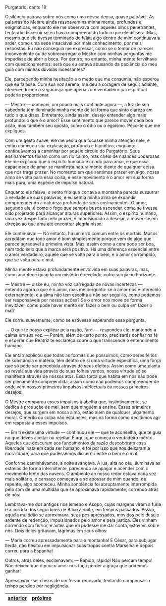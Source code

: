 Purgatório, canto 18

O silêncio pairava sobre nós como uma névoa densa, quase palpável. As palavras do Mestre ainda ressoavam na minha mente, profundas e enigmáticas, enquanto ele me observava com aqueles olhos penetrantes, tentando discernir se eu havia compreendido tudo o que ele dissera. Mas, mesmo que ele tivesse terminado de falar, algo dentro de mim continuava a arder, como uma sede insaciável por mais conhecimento, por mais respostas. Eu não conseguia me expressar, como se o temor de parecer inconveniente ou de sobrecarregar o Mestre com minhas perguntas me impedisse de abrir a boca. Por dentro, no entanto, minha mente fervilhava com questionamentos: será que eu estava abusando da paciência do meu guia com minhas dúvidas incessantes?

Ele, percebendo minha hesitação e o medo que me consumia, não esperou que eu falasse. Com sua voz serena, me deu a coragem de seguir adiante, oferecendo-me a segurança que apenas um verdadeiro pai espiritual poderia proporcionar.

— Mestre — comecei, um pouco mais confiante agora —, a luz de sua sabedoria tem iluminado minha mente de tal forma que sinto clareza em tudo o que dizes. Entretanto, ainda assim, desejo entender algo mais profundo: o que é o amor? Esse sentimento que parece mover cada boa ação, mas também seu oposto, como o ódio ou o egoísmo. Peço-te que me expliques.

Com um gesto suave, ele me pediu que focasse minha atenção nele, e então começou sua explicação, profunda e hipnótica, enquanto continuávamos a caminhar por aquele círculo do Purgatório. Seus ensinamentos fluíam como um rio calmo, mas cheio de nuances poderosas. Ele me explicou que o espírito humano é criado para amar, e que essa capacidade de amar se manifesta naturalmente diante de qualquer coisa que nos traga prazer. No momento em que sentimos prazer em algo, nossa alma se volta para essa coisa, e esse movimento é o amor em sua forma mais pura, uma espécie de impulso natural.

Enquanto ele falava, o vento frio que cortava a montanha parecia sussurrar a verdade de suas palavras, e eu sentia minha alma se expandir, compreendendo a natureza profunda de seus ensinamentos. O amor, segundo ele, é como o fogo que sempre busca ascender, como se tivesse sido projetado para alcançar alturas superiores. Assim, o espírito humano, uma vez despertado pelo prazer, é impulsionado a desejar, a mover-se em direção ao que ama até encontrar alegria nisso.

Ele continuava: — No entanto, há um erro comum entre os mortais. Muitos acreditam que todo amor é bom simplesmente porque vem de algo que parece agradável à primeira vista. Mas, assim como a cera pode ser boa, nem todo selo que a marca será positivo. Há uma diferença essencial entre o amor verdadeiro, aquele que se volta para o bem, e o amor corrompido, que se volta para o mal. 

Minha mente estava profundamente envolvida em suas palavras, mas, como acontece quando um mistério é revelado, outro surgia no horizonte.

— Mestre — disse eu, minha voz carregada de novas incertezas —, entendo agora o que é o amor, mas me pergunto: se o amor nos é oferecido externamente, e a alma não tem escolha a não ser segui-lo, como podemos ser responsáveis por nossas ações? Se o amor nos move de forma inevitável, como pode haver mérito em fazer o bem ou culpa em fazer o mal?

Ele sorriu suavemente, como se estivesse esperando essa pergunta.

— O que te posso explicar pela razão, farei — respondeu ele, mantendo a calma em sua voz. — Porém, além de certo ponto, precisarás confiar na fé e esperar que Beatriz te esclareça sobre o que transcende o entendimento humano. 

Ele então explicou que todas as formas que possuímos, como seres feitos de substância e matéria, têm dentro de si uma virtude específica, uma força que só pode ser percebida através de seus efeitos. Assim como uma planta só revela sua vida através de suas folhas verdes, nossa virtude só se manifesta através de nossos atos. Essa força que habita em nós não pode ser plenamente compreendida, assim como não podemos compreender de onde vêm nossos primeiros impulsos intelectuais ou nossos primeiros desejos.

O Mestre comparou esses impulsos à abelha que, instintivamente, se dedica à produção de mel, sem que ninguém a ensine. Esses primeiros desejos, que surgem em nossa alma, estão além de qualquer julgamento moral. O mérito ou culpa não está neles, mas na forma como decidimos agir em resposta a esses impulsos.

— Em ti existe uma virtude — continuou ele — que te aconselha, que te guia no que deves aceitar ou rejeitar. É aqui que começa o verdadeiro mérito. Aqueles que desceram aos fundamentos da razão descobriram essa liberdade inata em cada ser humano, e foi por isso que nos deixaram a moralidade, para que pudéssemos discernir entre o bem e o mal.

Conforme caminhávamos, a noite avançava. A lua, alta no céu, iluminava as estrelas de forma intermitente, parecendo se apagar e acender com o movimento lento das nuvens. O ambiente ao nosso redor estava cada vez mais solitário, o cansaço começava a se apossar de mim quando, de repente, algo aconteceu. Minha sonolência foi abruptamente interrompida pelo som de uma multidão que se aproximava rapidamente, correndo atrás de nós.

Lembrava-me dos antigos rios Ismeno e Asopo, cujas margens viram a fúria e a corrida dos seguidores de Baco à noite, em tempos passados. Assim, aquela multidão se aproximava, seus pés apressados, movidos pelo desejo ardente de redenção, impulsionados pelo amor e pela justiça. Eles vinham correndo com fervor, e antes que eu pudesse me dar conta, estavam sobre nós. Dois deles gritavam, lágrimas em seus olhos:

— Maria correu apressadamente para a montanha! E César, para subjugar Ilerda, não hesitou em impulsionar suas tropas contra Marselha e depois correu para a Espanha!

Outros, atrás deles, exclamavam: — Rápido, rápido! Não percam tempo! Não deixem que o pouco amor nos faça perder a graça que podemos ganhar!

Apressavam-se, cheios de um fervor renovado, tentando compensar o tempo perdido por negligência.

| [anterior](/b_purgatorio/17/README.md) | [próximo](/b_purgatorio/19/README.md) |
|----------|---------|